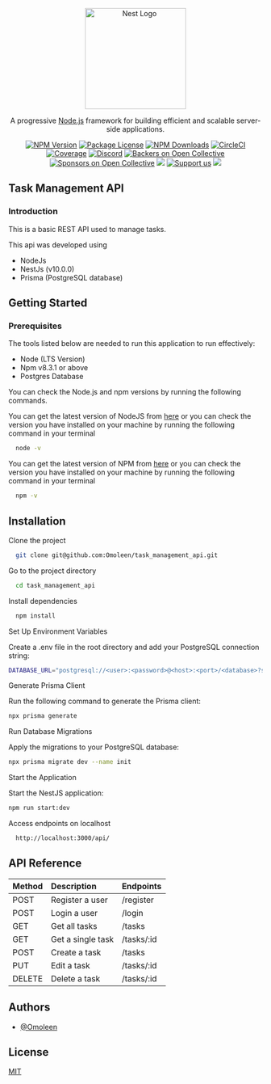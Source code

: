 <p align="center">
  <a href="http://nestjs.com/" target="blank"><img src="https://nestjs.com/img/logo-small.svg" width="200" alt="Nest Logo" /></a>
</p>

[circleci-image]: https://img.shields.io/circleci/build/github/nestjs/nest/master?token=abc123def456
[circleci-url]: https://circleci.com/gh/nestjs/nest

  <p align="center">A progressive <a href="http://nodejs.org" target="_blank">Node.js</a> framework for building efficient and scalable server-side applications.</p>
    <p align="center">
<a href="https://www.npmjs.com/~nestjscore" target="_blank"><img src="https://img.shields.io/npm/v/@nestjs/core.svg" alt="NPM Version" /></a>
<a href="https://www.npmjs.com/~nestjscore" target="_blank"><img src="https://img.shields.io/npm/l/@nestjs/core.svg" alt="Package License" /></a>
<a href="https://www.npmjs.com/~nestjscore" target="_blank"><img src="https://img.shields.io/npm/dm/@nestjs/common.svg" alt="NPM Downloads" /></a>
<a href="https://circleci.com/gh/nestjs/nest" target="_blank"><img src="https://img.shields.io/circleci/build/github/nestjs/nest/master" alt="CircleCI" /></a>
<a href="https://coveralls.io/github/nestjs/nest?branch=master" target="_blank"><img src="https://coveralls.io/repos/github/nestjs/nest/badge.svg?branch=master#9" alt="Coverage" /></a>
<a href="https://discord.gg/G7Qnnhy" target="_blank"><img src="https://img.shields.io/badge/discord-online-brightgreen.svg" alt="Discord"/></a>
<a href="https://opencollective.com/nest#backer" target="_blank"><img src="https://opencollective.com/nest/backers/badge.svg" alt="Backers on Open Collective" /></a>
<a href="https://opencollective.com/nest#sponsor" target="_blank"><img src="https://opencollective.com/nest/sponsors/badge.svg" alt="Sponsors on Open Collective" /></a>
  <a href="https://paypal.me/kamilmysliwiec" target="_blank"><img src="https://img.shields.io/badge/Donate-PayPal-ff3f59.svg"/></a>
    <a href="https://opencollective.com/nest#sponsor"  target="_blank"><img src="https://img.shields.io/badge/Support%20us-Open%20Collective-41B883.svg" alt="Support us"></a>
  <a href="https://twitter.com/nestframework" target="_blank"><img src="https://img.shields.io/twitter/follow/nestframework.svg?style=social&label=Follow"></a>
</p>
  <!--[![Backers on Open Collective](https://opencollective.com/nest/backers/badge.svg)](https://opencollective.com/nest#backer)
  [![Sponsors on Open Collective](https://opencollective.com/nest/sponsors/badge.svg)](https://opencollective.com/nest#sponsor)-->

## Task Management API

### Introduction

This is a basic REST API used to manage tasks.

This api was developed using

- NodeJs
- NestJs (v10.0.0)
- Prisma (PostgreSQL database)

## Getting Started

### Prerequisites

The tools listed below are needed to run this application to run effectively:

- Node (LTS Version)
- Npm v8.3.1 or above
- Postgres Database

You can check the Node.js and npm versions by running the following commands.


You can get the latest version of NodeJS from [here](https://nodejs.org/en/download/) or you can check the version you have installed on your machine by running the following command in your terminal

```bash
  node -v
```

You can get the latest version of NPM from [here](https://www.npmjs.com/get-npm) or you can check the version you have installed on your machine by running the following command in your terminal

```bash
  npm -v
```

## Installation

Clone the project

```bash
  git clone git@github.com:Omoleen/task_management_api.git
```

Go to the project directory

```bash
  cd task_management_api
```

Install dependencies

```bash
  npm install
```
Set Up Environment Variables

Create a .env file in the root directory and add your PostgreSQL connection string:

```bash
DATABASE_URL="postgresql://<user>:<password>@<host>:<port>/<database>?schema=public"
```
Generate Prisma Client

Run the following command to generate the Prisma client:


```bash
npx prisma generate
```
Run Database Migrations

Apply the migrations to your PostgreSQL database:

```bash
npx prisma migrate dev --name init
```
Start the Application

Start the NestJS application:

```bash
npm run start:dev
```



Access endpoints on localhost

```bash
  http://localhost:3000/api/
```


## API Reference

| Method | Description                    | Endpoints                   |
| :----- | :----------------------------- | :-------------------------- |
| POST   | Register a user             | /register         |
| POST   | Login a user                | /login            |
| GET    | Get all tasks              | /tasks              |
| GET    | Get a single task           | /tasks/:id              |
| POST   | Create a task             | /tasks           |
| PUT    | Edit a task               | /tasks/:id              |
| DELETE | Delete a task             | /tasks/:id              |


<!-- ## Run the tests

Unit Tests

```shell
npm run test
```

End to End Tests

```shell
npm run test:e2e
``` -->

<!-- # REST API

The base URL is

    

The base URL for the live version is

    

## API Documentaion

You [click here]() to access the Api Documentation

#### Deployed Link

[click here]() -->



## Authors

- [@Omoleen](https://github.com/Omoleen)

## License

[MIT](https://choosealicense.com/licenses/mit/)